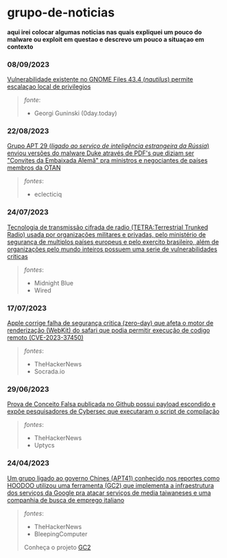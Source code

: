 # grupo-de-noticias
#### aqui irei colocar algumas noticias nas quais expliquei um pouco do malware ou exploit em questao e descrevo um pouco a situaçao em contexto

### 08/09/2023 
[Vulnerabilidade existente no GNOME Files 43.4 (_nautilus_) permite escalaçao local de privilegios ](https://github.com/0x177git/grupo-de-noticias/blob/main/GNOME43.4-setuid_flaw.md)
>_fonte_:
>- Georgi Guninski (0day.today)

### 22/08/2023
[Grupo APT 29 (_ligado ao serviço de inteligência estrangeira da Rússia_) enviou versões do malware Duke através de PDF's que diziam ser "Convites da Embaixada Alemã" pra ministros e negociantes de países membros da OTAN](https://github.com/0x177git/grupo-de-noticias/blob/main/APT_29_ataque_usando_pdfs_como%20vetor_de%20inje%C3%A7%C3%A3o_OTAN.md)
>_fontes_:
>- eclecticiq

### 24/07/2023
[Tecnologia de transmissão cifrada de radio (TETRA:Terrestrial Trunked Radio) usada por organizações militares e privadas, pelo ministério de segurança de multiplos países europeus e pelo exercito brasileiro, além de organizações pelo mundo inteiros possuem uma serie de vulnerabilidades criticas](https://github.com/exoForce01/grupo-de-noticias/blob/main/TETRAburst-vulnerabilidade-critica-implementada-pelo-exercito.md)
>_fontes_:
>- Midnight Blue
>- Wired

### 17/07/2023
[Apple corrige falha de segurança critica (zero-day) que afeta o motor de renderização (WebKit) do safari que podia permitir execução de codigo remoto (CVE-2023-37450)](https://github.com/exoForce01/grupo-de-noticias/blob/main/apple-corrige-zeroday.md)
>_fontes_:
>- TheHackerNews
>- Socrada.io

### 29/06/2023 
 [Prova de Conceito Falsa publicada no Github possui payload escondido e expõe pesquisadores de Cybersec que executaram o script de compilação](https://github.com/exoForce01/grupo-de-noticias/blob/main/Poc-falsa-injeta-malware-persistente.md)
>_fontes_:
>- TheHackerNews
>- Uptycs 

### 24/04/2023
[Um grupo ligado ao governo Chines (APT41) conhecido nos reportes como HOODOO utilizou uma ferramenta (GC2) que implementa a infraestrutura dos serviços da Google pra atacar serviços de media taiwaneses e uma companhia de busca de emprego italiano](https://github.com/exoForce01/grupo-de-noticias/blob/main/APT41-ofusca-trafego-de-malware-usando-dominios-google.md)
>_fontes_:
>- TheHackerNews
>- BleepingComputer
>
>  Conheça o projeto [GC2](https://github.com/looCiprian/GC2-sheet)


